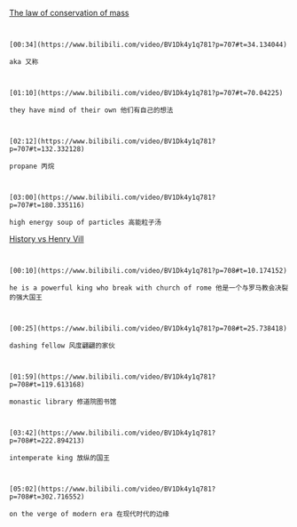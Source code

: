 [The law of conservation of mass](https://www.bilibili.com/video/BV1Dk4y1q781?p=707)

```ad-note


[00:34](https://www.bilibili.com/video/BV1Dk4y1q781?p=707#t=34.134044)

aka 又称

```

```ad-note


[01:10](https://www.bilibili.com/video/BV1Dk4y1q781?p=707#t=70.04225)

they have mind of their own 他们有自己的想法

```

```ad-note


[02:12](https://www.bilibili.com/video/BV1Dk4y1q781?p=707#t=132.332128)

propane 丙烷

```

```ad-note


[03:00](https://www.bilibili.com/video/BV1Dk4y1q781?p=707#t=180.335116)

high energy soup of particles 高能粒子汤

```

[History vs Henry Vill](https://www.bilibili.com/video/BV1Dk4y1q781?p=708)

```ad-note


[00:10](https://www.bilibili.com/video/BV1Dk4y1q781?p=708#t=10.174152)

he is a powerful king who break with church of rome 他是一个与罗马教会决裂的强大国王

```

```ad-note


[00:25](https://www.bilibili.com/video/BV1Dk4y1q781?p=708#t=25.738418)

dashing fellow 风度翩翩的家伙

```

```ad-note


[01:59](https://www.bilibili.com/video/BV1Dk4y1q781?p=708#t=119.613168)

monastic library 修道院图书馆

```

```ad-note


[03:42](https://www.bilibili.com/video/BV1Dk4y1q781?p=708#t=222.894213)

intemperate king 放纵的国王

```

```ad-note


[05:02](https://www.bilibili.com/video/BV1Dk4y1q781?p=708#t=302.716552)

on the verge of modern era 在现代时代的边缘

```